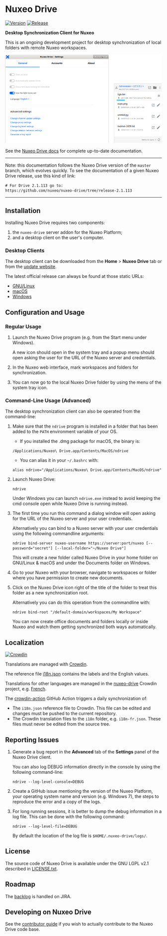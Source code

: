 # Nuxeo Drive

[![Version](https://badgen.net/github/release/nuxeo/nuxeo-drive)](https://doc.nuxeo.com/client-apps/nuxeo-drive-release-notes/)
[![Release](https://github.com/nuxeo/nuxeo-drive/actions/workflows/release.yml/badge.svg)](https://github.com/nuxeo/nuxeo-drive/actions/workflows/release.yml)

**Desktop Synchronization Client for Nuxeo**

This is an ongoing development project for desktop synchronization of local folders with remote Nuxeo workspaces.

![Nuxeo Drive Settings][nuxeo-drive-settings-preview]

[nuxeo-drive-settings-preview]: https://raw.githubusercontent.com/nuxeo/nuxeo-drive/master/preview.png

See the [Nuxeo Drive docs](https://doc.nuxeo.com/client-apps/nuxeo-drive/) for complete up-to-date documentation.

---

Note: this documentation follows the Nuxeo Drive version of the `master` branch, which evolves quickly.
To see the documentation of a given Nuxeo Drive release, use this kind of link:

```shell
# For Drive 2.1.113 go to:
https://github.com/nuxeo/nuxeo-drive/tree/release-2.1.113
```

---

## Installation

Installing Nuxeo Drive requires two components:

1. the `nuxeo-drive` server addon for the Nuxeo Platform;
2. and a desktop client on the user's computer.

### Desktop Clients

The desktop client can be downloaded from the **Home** > **Nuxeo Drive** tab or from the [update website](https://community.nuxeo.com/static/drive-updates/).

The latest official release can always be found at those static URLs:

- [GNU/Linux](https://community.nuxeo.com/static/drive-updates/nuxeo-drive-x86_64.AppImage)
- [macOS](https://community.nuxeo.com/static/drive-updates/nuxeo-drive.dmg)
- [Windows](https://community.nuxeo.com/static/drive-updates/nuxeo-drive.exe)

## Configuration and Usage

### Regular Usage

1. Launch the Nuxeo Drive program (e.g. from the Start menu under Windows).

    A new icon should open in the system tray and a popup menu should open asking the user for the URL of the Nuxeo server and credentials.

2. In the Nuxeo web interface, mark workspaces and folders for synchronization.

3. You can now go to the local Nuxeo Drive folder by using the menu of the system tray icon.

### Command-Line Usage (Advanced)

The desktop synchronization client can also be operated from the command-line:

1. Make sure that the `ndrive` program is installed in a folder that has been added to the `PATH` environment variable of your OS.

    * If you installed the .dmg package for macOS, the binary is:

    ```shell
    /Applications/Nuxeo\ Drive.app/Contents/MacOS/ndrive
    ```

    * You can alias it in your `~/.bashrc` with:

    ```shell
    alias ndrive="/Applications/Nuxeo\ Drive.app/Contents/MacOS/ndrive"
    ```

2. Launch Nuxeo Drive:

    ```shell
    ndrive
    ```

    Under Windows you can launch `ndrive.exe` instead to avoid keeping the cmd console open while Nuxeo Drive is running instead.

3. The first time you run this command a dialog window will open asking for the URL of the Nuxeo server and your user credentials.

    Alternatively you can bind to a Nuxeo server with your user credentials using the following commandline arguments:

    ```shell
    ndrive bind-server nuxeo-username https://server:port/nuxeo [--password="secret"] [--local-folder="~/Nuxeo Drive"]
    ```

    This will create a new folder called Nuxeo Drive in your home folder on GNU/Linux & macOS and under the Documents folder on Windows.

4. Go to your Nuxeo with your browser, navigate to workspaces or folder where you have permission to create new documents.
5. Click on the Nuxeo Drive icon right of the title of the folder to treat this folder as a new synchronization root.

    Alternatively you can do this operation from the commandline with:

    ```shell
    ndrive bind-root "/default-domain/workspaces/My Workspace"
    ```

    You can now create office documents and folders locally or inside Nuxeo and watch them getting synchronized both ways automatically.

## Localization

[![Crowdin](https://d322cqt584bo4o.cloudfront.net/nuxeo-drive/localized.svg)](https://crowdin.com/project/nuxeo-drive)

Translations are managed with [Crowdin](https://crowdin.com/).

The reference file [i18n.json](https://github.com/nuxeo/nuxeo-drive/blob/master/nxdrive/data/i18n/i18n.json) contains the labels and the English values.

Translations for other languages are managed in the [nuxeo-drive](https://crowdin.com/project/nuxeo-drive) Crowdin project, e.g. [French](https://crowdin.com/translate/nuxeo-drive/40/en-fr).

The [crowdin-action](https://github.com/nuxeo/nuxeo-drive/actions?query=workflow%3ACrowdin) GitHub Action triggers a daily synchronization of:

* The `i18n.json` reference file to Crowdin. This file can be edited and changes must be pushed to the current repository.
* The Crowdin translation files to the `i18n` folder, e.g. `i18n-fr.json`. These files must never be edited from the source tree.

## Reporting Issues

1. Generate a bug report in the **Advanced** tab of the **Settings** panel of the Nuxeo Drive client.

    You can also log DEBUG information directly in the console by using the following command-line:

    ```shell
    ndrive --log-level-console=DEBUG
    ```

2. Create a GitHub issue mentioning the version of the Nuxeo Platform, your operating system name and version (e.g. Windows 7), the steps to reproduce the error and a copy of the logs.

3. For long running sessions, it is better to dump the debug information in a log file. This can be done with the following command:

    ```shell
    ndrive --log-level-file=DEBUG
    ```

    By default the location of the log file is `$HOME/.nuxeo-drive/logs/`.

## License

The source code of Nuxeo Drive is available under the GNU LGPL v2.1 described in [LICENSE.txt](LICENSE.txt).

## Roadmap

The [backlog](https://hyland.atlassian.net/issues/?jql=(project%20%3D%20%22Nuxeo%20Drive%20%22%20OR%20project%20%3D%20%22Nuxeo%20Python%20Client%22%20%20OR%20component%20%3D%20%22Nuxeo%20Drive%22%20OR%20project%20%3D%20NXDOC%20AND%20Tags%20%3D%20nxdrive)%20AND%20resolution%20%3D%20Unresolved%20ORDER%20BY%20%22Backlog%20priority%22%20%20ASC) is handled on JIRA.

## Developing on Nuxeo Drive

See the [contributor guide](DEVELOPERS.md) if you wish to actually contribute to the Nuxeo Drive code base.

